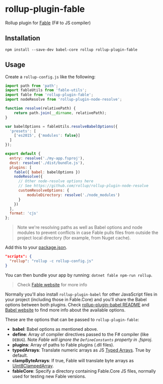 # rollup-plugin-fable

Rollup plugin for [Fable](http://fable.io/) (F# to JS compiler)

## Installation

```npm install --save-dev babel-core rollup rollup-plugin-fable```

## Usage

Create a `rollup-config.js` like the following:

```js
import path from 'path';
import fableUtils from 'fable-utils';
import fable from 'rollup-plugin-fable';
import nodeResolve from 'rollup-plugin-node-resolve';

function resolve(relativePath) {
    return path.join(__dirname, relativePath);
}

var babelOptions = fableUtils.resolveBabelOptions({
  'presets': [
    ['es2015', {'modules': false}]
  ]
});

export default {
  entry: resolve('./my-app.fsproj'),
  dest: resolve('./dist/bundle.js'),
  plugins: [
    fable({ babel: babelOptions })
    nodeResolve({
      // Other node-resolve options here
      // See https://github.com/rollup/rollup-plugin-node-resolve
      customResolveOptions: {
          moduleDirectory: resolve('./node_modules')
      }
    })
  ],
  format: 'cjs'
};
```

> Note we're resolving paths as well as Babel options and node modules to prevent conflicts in case Fable pulls files from outside the project local directory (for example, from Nuget cache).

Add this to your [package.json](https://docs.npmjs.com/files/package.json).

```json
"scripts": {
  "rollup": "rollup -c rollup-config.js"
}
```

You can then bundle your app by running: `dotnet fable npm-run rollup`.

> Check [Fable website](http://fable.io/) for more info

Normally you'll also install `rollup-plugin-babel` for other JavaScript files in your project (including those in Fable.Core) and you'll share the Babel options between both plugins. Check [rollup-plugin-babel README](https://github.com/rollup/rollup-plugin-babel) and [Babel website](https://babeljs.io/docs/usage/api/#options) to find more info about the available options.


These are the options that can be passed to `rollup-plugin-fable`:

- **babel**: Babel options as mentioned above.
- **define**: Array of compiler directives passed to the F# compiler (like `DEBUG`). Note _Fable will ignore the `DefineConstants` property in .fsproj_.
- **plugins**: Array of paths to Fable plugins (.dll files).
- **typedArrays**: Translate numeric arrays as JS [Typed Arrays](https://developer.mozilla.org/en-US/docs/Web/JavaScript/Reference/Global_Objects/TypedArray). True by default.
- **clampByteArrays**: If true, Fable will translate byte arrays as [Uint8ClampedArray](https://developer.mozilla.org/en-US/docs/Web/JavaScript/Reference/Global_Objects/Uint8ClampedArray).
- **fableCore**: Specify a directory containing Fable.Core JS files, normally used for testing new Fable versions.
